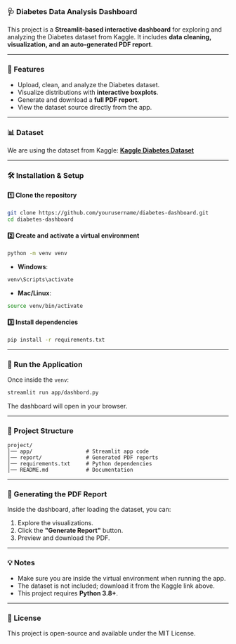 ### 🩺 Diabetes Data Analysis Dashboard

This project is a **Streamlit-based interactive dashboard** for exploring and analyzing the Diabetes dataset from Kaggle. It includes **data cleaning, visualization, and an auto-generated PDF report**.

-----

### 📌 Features

  - Upload, clean, and analyze the Diabetes dataset.
  - Visualize distributions with **interactive boxplots**.
  - Generate and download a **full PDF report**.
  - View the dataset source directly from the app.

-----

### 📊 Dataset

We are using the dataset from Kaggle:
[**Kaggle Diabetes Dataset**](https://www.kaggle.com/datasets/mathchi/diabetes-data-set)

-----

### 🛠️ Installation & Setup

#### 1️⃣ Clone the repository

```bash
git clone https://github.com/yourusername/diabetes-dashboard.git
cd diabetes-dashboard
```

#### 2️⃣ Create and activate a virtual environment

```bash
python -m venv venv
```

  - **Windows**:

<!-- end list -->

```bash
venv\Scripts\activate
```

  - **Mac/Linux**:

<!-- end list -->

```bash
source venv/bin/activate
```

#### 3️⃣ Install dependencies

```bash
pip install -r requirements.txt
```

-----

### 🚀 Run the Application

Once inside the `venv`:

```bash
streamlit run app/dashbord.py
```

The dashboard will open in your browser.

-----

### 📂 Project Structure

```
project/
│── app/                 # Streamlit app code
│── report/              # Generated PDF reports
│── requirements.txt     # Python dependencies
│── README.md            # Documentation
```

-----

### 📄 Generating the PDF Report

Inside the dashboard, after loading the dataset, you can:

1.  Explore the visualizations.
2.  Click the **"Generate Report"** button.
3.  Preview and download the PDF.

-----

### 💡 Notes

  - Make sure you are inside the virtual environment when running the app.
  - The dataset is not included; download it from the Kaggle link above.
  - This project requires **Python 3.8+**.

-----

### 📜 License

This project is open-source and available under the MIT License.

